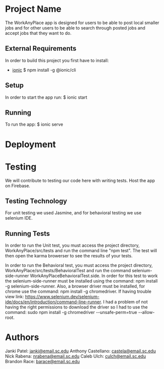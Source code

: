 # Project Name

The WorkAnyPlace app is designed for users to be able to post local smaller jobs and for other users to be able to search through posted jobs and accept jobs that they want to do.  


## External Requirements

In order to build this project you first have to install:
* [ionic](https://ionicframework.com/docs/intro/cli)
$ npm install -g @ionic/cli


## Setup

In order to start the app run:
$ ionic start 


## Running

To run the app:
$ ionic serve

# Deployment


# Testing


We will contribute to testing our code here with writing tests.
Host the app on Firebase.

## Testing Technology
For unit testing we used Jasmine, and for behavioral testing we use selenium IDE.

## Running Tests
In order to run the Unit test, you must access the project directory, WorkAnyPlace/src/tests and run the command line "npm test".  The test will then open the karma browerser to see the results of your tests. 

In order to run the Behavioral test, you must access the project directory, WorkAnyPlace/src/tests/BehavioralTest and run the command selenium-side-runner WorkAnyPlaceBehavioralTest.side. In order for this test to work the selenium-side-runner must be installed using the command: npm install -g selenium-side-runner. Also, a browser driver must be installed, for chrome use the command: npm install -g chromedriver. If having trouble view link: https://www.selenium.dev/selenium-ide/docs/en/introduction/command-line-runner. I had a problem of not having the right permissions to download the driver so I had to use the command: sudo npm install -g chromedriver --unsafe-perm=true --allow-root.

# Authors
Janki Patel: janki@email.sc.edu
Anthony Castellano: castela@email.sc.edu
Nick Rabena: nrabena@email.sc.edu
Caleb Ulch: culch@email.sc.edu
Brandon Race: barace@email.sc.edu
